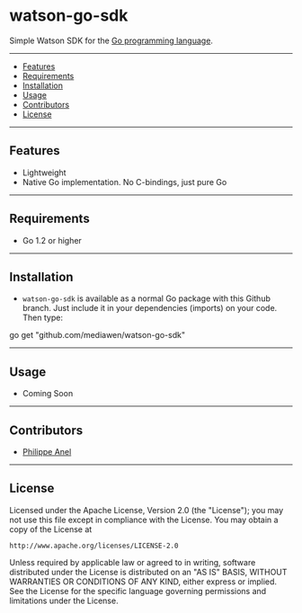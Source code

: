 # watson-go-sdk

Simple Watson SDK for the [Go programming language](http://golang.org/).

---------------------------------------

  * [Features](#features)
  * [Requirements](#requirements)
  * [Installation](#installation)
  * [Usage](#usage)
  * [Contributors](#contributors)
  * [License](#license)

---------------------------------------

## Features

  * Lightweight
  * Native Go implementation. No C-bindings, just pure Go

---------------------------------------

## Requirements

  * Go 1.2 or higher

---------------------------------------

## Installation

- `watson-go-sdk` is available as a normal Go package with this Github branch. Just include it in your dependencies (imports) on your code. Then type:

go get "github.com/mediawen/watson-go-sdk"

---------------------------------------

## Usage

- Coming Soon

---------------------------------------

## Contributors

- [Philippe Anel](https://github.com/xigh)

---------------------------------------

## License

Licensed under the Apache License, Version 2.0 (the "License");
you may not use this file except in compliance with the License.
You may obtain a copy of the License at

    http://www.apache.org/licenses/LICENSE-2.0

Unless required by applicable law or agreed to in writing, software
distributed under the License is distributed on an "AS IS" BASIS,
WITHOUT WARRANTIES OR CONDITIONS OF ANY KIND, either express or implied.
See the License for the specific language governing permissions and
limitations under the License.
